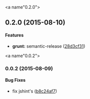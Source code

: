 <a name"0.2.0"></a>
## 0.2.0 (2015-08-10)


#### Features

* **grunt:** semantic-release ([28d3cf31](https://github.com/claudiocro/tektronix-metacatalog-client/commit/28d3cf31))


<a name"0.0.2"></a>
### 0.0.2 (2015-08-09)


#### Bug Fixes

* fix jshint's ([b8c24af7](https://github.com/claudiocro/tektronix-metacatalog-client/commit/b8c24af7))


